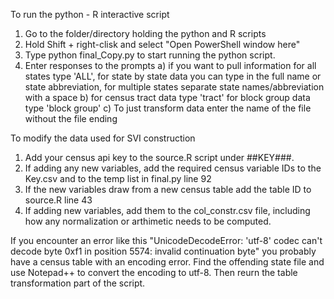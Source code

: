 


To run the python - R interactive script

1. Go to the folder/directory holding the python and R scripts
2. Hold Shift + right-clisk and select "Open PowerShell window here"
3. Type python final_Copy.py to start running the python script.
3. Enter responses to the prompts
	a) if you want to pull information for all states type 'ALL', for state by state data you can type in the full name 
	or state abbreviation, for multiple states separate state names/abbreviation with a space
	b) for census tract data type 'tract' for block group data type 'block group'
	c) To just transform data enter the name of the file without the file ending
	
To modify the data used for SVI construction

1. Add your census api key to the source.R script under ##KEY###.
2. If adding any new variables, add the required census variable IDs to the Key.csv and to the temp list in final.py line 92
3. If the new variables draw from a new census table add the table ID to source.R line 43
4. If adding new variables, add them to the col_constr.csv file, including how any normalization or arthimetic needs to be computed.



If you encounter an error like this 
"UnicodeDecodeError: 'utf-8' codec can't decode byte 0xf1 in position 5574: invalid continuation byte"
you probably have a census table with an encoding error. Find the offending state file and use Notepad++ to
convert the encoding to utf-8. Then reurn the table transformation part of the script.